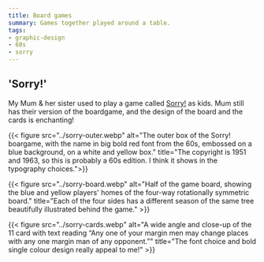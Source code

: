 ```yaml
---
title: Board games
summary: Games together played around a table.
tags:
- graphic-design
- 60s
- sorry
---
```

## 'Sorry!'

My Mum & her sister used to play a game called [Sorry!](https://en.wikipedia.org/wiki/Sorry!_(game)) as kids. Mum still has their version of the boardgame, and the design of the board and the cards is enchanting!

{{< figure src="../sorry-outer.webp" alt="The outer box of the Sorry! boargame, with the name in big bold red font from the 60s, embossed on a blue background, on a white and yellow box." title="The copyright is 1951 and 1963, so this is probably a 60s edition. I think it shows in the typography choices.">}}

{{< figure src="../sorry-board.webp" alt="Half of the game board, showing the blue and yellow players&apos; homes of the four-way rotationally symmetric board." title="Each of the four sides has a different season of the same tree beautifully illustrated behind the game." >}}

{{< figure src="../sorry-cards.webp" alt="A wide angle and close-up of the 11 card with text reading &ldquo;Any one of your margin men may change places with any one margin man of any opponent.&rdquo;" title="The font choice and bold single colour design really appeal to me!" >}}
